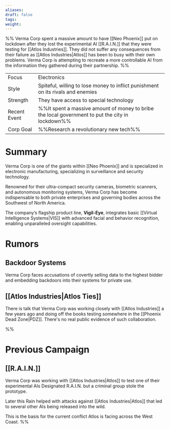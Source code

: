 ```yaml
---
aliases: 
draft: false
tags: 
weight:
---
```

%%
Verma Corp spent a massive amount to have [[Neo Phoenix]] put on lockdown after they lost the experimental AI [[R.A.I.N.]] that they were testing for [[Atlos Industries]].
They did not suffer any consequences from their failure as [[Atlos Industries|Atlos]] has been to busy with their own problems.
Verma Corp is attempting to recreate a more controllable AI from the information they gathered during their partnership.
%%

|                                          |                                                                                                  |
| ---------------------------------------- | ------------------------------------------------------------------------------------------------ |
| <span class="leftTH">Focus</span>        | Electronics                                                                                      |
| <span class="leftTH">Style</span>        | Spiteful, willing to lose money to inflict punishment on its rivals and enemies                  |
| <span class="leftTH">Strength</span>     | They have access to special technology                                                           |
| <span class="leftTH">Recent Event</span> | %%It spent a massive amount of money to bribe the local government to put the city in lockdown%% |
| <span class="leftTH">Corp Goal</span>    | %%Research a revolutionary new tech%%                                                            |
# Summary
Verma Corp is one of the giants within [[Neo Phoenix]] and is specialized in electronic manufacturing, specializing in surveillance and security technology.

Renowned for their ultra-compact security cameras, biometric scanners, and autonomous monitoring systems, Verma Corp has become indispensable to both private enterprises and governing bodies across the Southwest of North America.

The company’s flagship product line, **Vigil-Eye**, integrates basic [[Virtual Intelligence Systems|VIS]] with advanced facial and behavior recognition, enabling unparalleled oversight capabilities.
# Rumors
## Backdoor Systems
Verma Corp faces accusations of covertly selling data to the highest bidder and embedding backdoors into their systems for private use.

## [[Atlos Industries|Atlos Ties]]
There is talk that Verma Corp was working closely with [[Atlos Industries]] a few years ago and doing off the books testing somewhere in the [[Phoenix Dead Zone|PDZ]]. There's no real public evidence of such collaboration.

%%
# Previous Campaign
## [[R.A.I.N.]]
Verma Corp was working with [[Atlos Industries|Atlos]] to test one of their experimental AIs Designated R.A.I.N. but a criminal group stole the prototype.

Later this Rain helped with attacks against [[Atlos Industries|Atlos]] that led to several other AIs being released into the wild.

This is the basis for the current conflict Atlos is facing across the West Coast.
%%